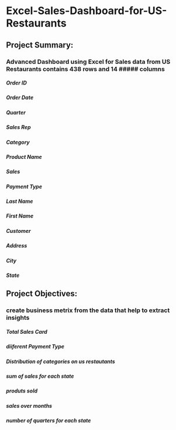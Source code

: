 # Excel-Sales-Dashboard-for-US-Restaurants

## Project Summary:
### Advanced Dashboard using Excel for Sales data from US Restaurants contains 438 rows and 14 ##### columns
##### Order ID
##### Order Date
##### Quarter
##### Sales Rep
##### Category
##### Product Name
##### Sales
##### Payment Type
##### Last Name
##### First Name
##### Customer
##### Address
##### City
##### State

## Project Objectives:
### create business metrix from the data that help to extract insights
##### Total Sales Card 
##### diiferent Payment Type
##### Distribution of categories on us restautants
##### sum of sales for each state
##### produts sold
##### sales over months
##### number of quarters for each state
